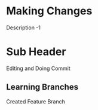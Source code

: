 # Making Changes 

Description -1


# Sub Header 

Editing and Doing Commit



## Learning Branches 

Created Feature Branch

